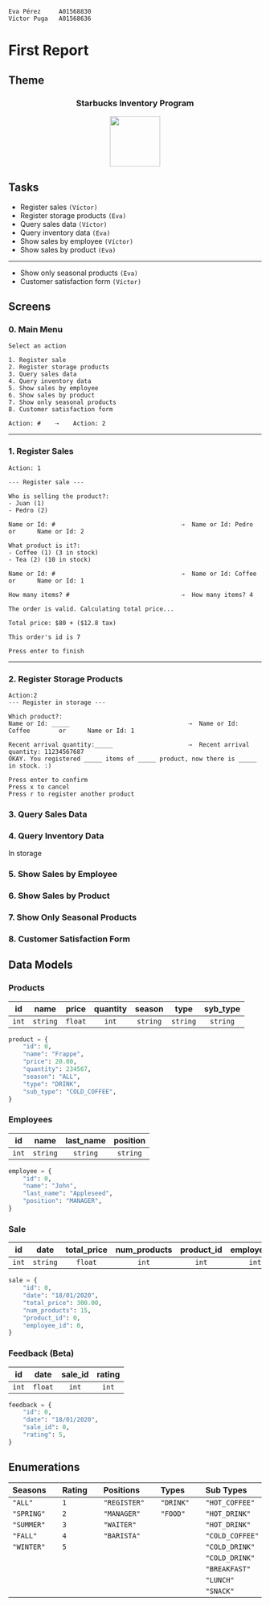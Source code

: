 ```
Eva Pérez     A01568830
Víctor Puga   A01568636
```

# First Report

## Theme

<div align="center" >
    <h3>Starbucks Inventory Program</h3>
    <img 
        height="100" 
        width="100" 
        src="https://upload.wikimedia.org/wikipedia/en/thumb/d/d3/Starbucks_Corporation_Logo_2011.svg/1200px-Starbucks_Corporation_Logo_2011.svg.png"/>
</div>

## Tasks

- Register sales `(Víctor)`
- Register storage products `(Eva)`
- Query sales data `(Víctor)`
- Query inventory data `(Eva)`
- Show sales by employee `(Víctor)`
- Show sales by product `(Eva)`

---

- Show only seasonal products `(Eva)`
- Customer satisfaction form `(Víctor)`

## Screens

### 0. Main Menu

```
Select an action

1. Register sale
2. Register storage products
3. Query sales data
4. Query inventory data
5. Show sales by employee
6. Show sales by product
7. Show only seasonal products
8. Customer satisfaction form

Action: #    ⇢    Action: 2
```

---

### 1. Register Sales

```
Action: 1

--- Register sale ---

Who is selling the product?:
- Juan (1)
- Pedro (2)

Name or Id: #                                   ⇢  Name or Id: Pedro        or      Name or Id: 2

What product is it?:
- Coffee (1) (3 in stock)
- Tea (2) (10 in stock)

Name or Id: #                                   ⇢  Name or Id: Coffee        or      Name or Id: 1

How many items? #                               ⇢  How many items? 4

The order is valid. Calculating total price...

Total price: $80 + ($12.8 tax)

This order's id is 7

Press enter to finish
```

---

### 2. Register Storage Products
```
Action:2
--- Register in storage ---

Which product?:
Name or Id: _____                                 ⇢  Name or Id: Coffee        or      Name or Id: 1
  
Recent arrival quantity:_____                     ⇢  Recent arrival quantity: 11234567687
OKAY. You registered _____ items of _____ product, now there is _____ in stock. :)

Press enter to confirm
Press x to cancel
Press r to register another product
```


### 3. Query Sales Data

### 4. Query Inventory Data

In storage

### 5. Show Sales by Employee

### 6. Show Sales by Product

### 7. Show Only Seasonal Products

### 8. Customer Satisfaction Form

## Data Models

### Products

| **id** | **name** | **price** | **quantity** | **season** | **type** | **syb_type** |
| ------ | :------: | :-------: | :----------: | :--------: | :------: | :----------: |
| `int`  | `string` |  `float`  |    `int`     |  `string`  | `string` |   `string`   |

```python
product = {
    "id": 0,
    "name": "Frappe",
    "price": 20.00,
    "quantity": 234567,
    "season": "ALL",
    "type": "DRINK",
    "sub_type": "COLD_COFFEE",
}
```

### Employees

| **id** | **name** | **last_name** | **position** |
| ------ | :------: | :-----------: | :----------: |
| `int`  | `string` |   `string`    |   `string`   |

```python
employee = {
    "id": 0,
    "name": "John",
    "last_name": "Appleseed",
    "position": "MANAGER",
}
```

### Sale

| **id** | **date** | **total_price** | **num_products** | **product_id** | **employee_id** |
| :----: | :------: | :-------------: | :--------------: | :------------: | :-------------: |
| `int`  | `string` |     `float`     |      `int`       |     `int`      |      `int`      |

```python
sale = {
    "id": 0,
    "date": "18/01/2020",
    "total_price": 300.00,
    "num_products": 15,
    "product_id": 0,
    "employee_id": 0,
}
```

### Feedback (Beta)

| **id** | **date** | **sale_id** | **rating** |
| ------ | :------: | :---------: | :--------: |
| `int`  | `float`  |    `int`    |   `int`    |

```python
feedback = {
    "id": 0,
    "date": "18/01/2020",
    "sale_id": 0,
    "rating": 5,
}
```

## Enumerations

| **Seasons** |     | **Rating** |     | **Positions** |     | **Types** |     | **Sub Types**   |
| :---------- | --- | :--------- | --- | :------------ | --- | :-------- | --- | :-------------- |
| `"ALL"`     |     | `1`        |     | `"REGISTER"`  |     | `"DRINK"` |     | `"HOT_COFFEE"`  |
| `"SPRING"`  |     | `2`        |     | `"MANAGER"`   |     | `"FOOD"`  |     | `"HOT_DRINK"`   |
| `"SUMMER"`  |     | `3`        |     | `"WAITER"`    |     |           |     | `"HOT_DRINK"`   |
| `"FALL"`    |     | `4`        |     | `"BARISTA"`   |     |           |     | `"COLD_COFFEE"` |
| `"WINTER"`  |     | `5`        |     |               |     |           |     | `"COLD_DRINK"`  |
|             |     |            |     |               |     |           |     | `"COLD_DRINK"`  |
|             |     |            |     |               |     |           |     | `"BREAKFAST"`   |
|             |     |            |     |               |     |           |     | `"LUNCH"`       |
|             |     |            |     |               |     |           |     | `"SNACK"`       |
